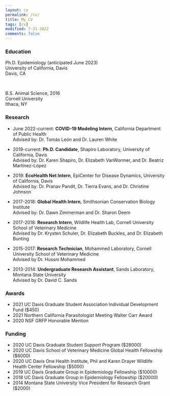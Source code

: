 ```yaml
---
layout: cv
permalink: /cv/
title: My CV
tags: [cv]
modified: 7-21-2022
comments: false
---
```

### Education

Ph.D. Epidemiology (anticipated June 2023)<br>
University of California, Davis<br>
Davis, CA <br>

<br/>

B.S. Animal Science, 2016<br>
Cornell University<br>
Ithaca, NY <br/>

### Research

* June 2022-current: **COVID-19 Modeling Intern**, California Department of Public Health<br>
Advised by: Dr. Tomás León and Dr. Lauren White

* 2019-current: **Ph.D. Candidate**, Shapiro Laboratory, University of California, Davis<br>
Advised by: Dr. Karen Shapiro, Dr. Elizabeth VanWormer, and Dr. Beatriz Martínez-López

* 2019: **EcoHealth Net Intern**, EpiCenter for Disease Dynamics, University of California, Davis<br>
Advised by: Dr. Pranav Pandit, Dr. Tierra Evans, and Dr. Christine Johnson

* 2017-2018: **Global Health Intern**, Smithsonian Conservation Biology Institute<br>
Advised by: Dr. Dawn Zimmerman and Dr. Sharon Deem

* 2017-2018: **Research Intern**, Wildlife Health Lab, Cornell University School of Veterinary Medicine<br>
Advised by Dr. Krysten Schuler, Dr. Elizabeth Buckles, and Dr. Elizabeth Bunting

* 2015-2017: **Research Technician**, Mohammed Laboratory, Cornell University School of Veterinary Medicine<br>
Advised by Dr. Hussni Mohammed

* 2013-2014: **Undergraduate Research Assistant**, Sands Laboratory, Montana State University<br>
Advised by Dr. David C. Sands

### Awards

* 2021 UC Davis Graduate Student Association Individual Development Fund ($450)
* 2021 Northern California Parasitologist Meeting Walter Carr Award
* 2020 NSF GRFP Honorable Mention

### Funding

* 2020 UC Davis Graduate Student Support Program ($28000)
* 2020 UC Davis School of Veterinary Medicine Global Health Fellowship ($6000)
* 2020 UC Davis One Health Institute, Phil and Karen Drayer Wildlife Health Center Fellowship ($5000)
* 2019 UC Davis Graduate Group in Epidemiology Fellowship ($10000)
* 2018 UC Davis Graduate Group in Epidemiology Fellowship ($20000)
* 2014 Montana State University Vice President for Research Grant ($2000)
